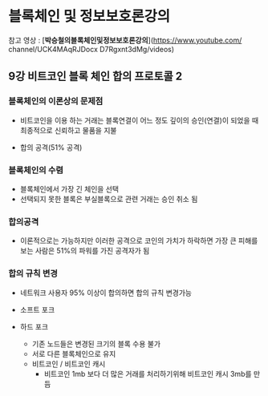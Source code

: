 # 블록체인 및 정보보호론강의

참고 영상 : [**박승철의블록체인및정보보호론강의**](https://www.youtube.com/
channel/UCK4MAqRJDocx
D7Rgxnt3dMg/videos)



## 9강 비트코인 블록 체인 합의 프로토콜 2

### 블록체인의 이론상의 문제점

- 비트코인을 이용 하는 거래는 블록연결이 어느 정도 깊이의 승인(연결)이 되었을 때 최종적으로 신뢰하고 물품을 지불

- 합의 공격(51% 공격)

   

### 블록체인의 수렴

- 블록체인에서 가장 긴 체인을 선택
- 선택되지 못한 블록은 부실블록으로 관련 거래는 승인 취소 됨



### 합의공격

- 이론적으로는 가능하지만 이러한 공격으로 코인의 가치가 하락하면 가장 큰 피해를 보는 사람은 51%의 파워를 가진 공격자가 됨



### 합의 규칙 변경

- 네트워크 사용자 95% 이상이 합의하면 합의 규칙 변경가능

- 소프트 포크
- 하드 포크
  - 기존 노드들은 변경된 크기의 블록 수용 불가
  - 서로 다른 블록체인으로 유지
  - 비트코인 / 비트코인 캐시
    - 비트코인 1mb 보다 더 많은 거래를 처리하기위해 비트코인 캐시 3mb를 만듬